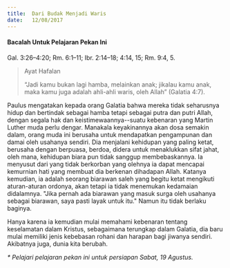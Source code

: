 ```yaml
---
title:  Dari Budak Menjadi Waris
date:   12/08/2017
---
```


#### Bacalah Untuk Pelajaran Pekan Ini
Gal. 3:26–4:20; Rm. 6:1–11; Ibr. 2:14–18; 4:14, 15; Rm. 9:4, 5.

> <p>Ayat Hafalan</p>
> “Jadi kamu bukan lagi hamba, melainkan anak; jikalau kamu anak, maka kamu juga adalah ahli-ahli waris, oleh Allah” (Galatia 4:7).

Paulus mengatakan kepada orang Galatia bahwa mereka tidak seharusnya hidup dan bertindak sebagai hamba tetapi sebagai putra dan putri Allah, dengan segala hak dan keistimewaannya--suatu kebenaran yang Martin Luther muda perlu dengar. Manakala keyakinannya akan dosa semakin dalam, orang muda ini berusaha untuk mendapatkan pengampunan dan damai oleh usahanya sendiri. Dia menjalani kehidupan yang paling ketat, berusaha dengan berpuasa, berdoa, didera untuk menaklukkan sifat jahat, oleh mana, kehidupan biara pun tidak sanggup membebaskannya. Ia menyusut dari yang tidak berkorban yang olehnya ia dapat mencapai kemurnian hati yang membuat dia berkenan dihadapan Allah. Katanya kemudian, ia adalah seorang biarawan saleh yang begitu ketat mengikuti aturan-aturan ordonya, akan tetapi ia tidak menemukan kedamaian didalamnya. "Jika pernah ada biarawan yang masuk surga oleh usahanya sebagai biarawan, saya pasti layak untuk itu." Namun itu tidak berlaku baginya.

Hanya karena ia kemudian mulai memahami kebenaran tentang keselamatan dalam Kristus, sebagaimana terungkap dalam Galatia, dia baru mulai memiliki jenis kebebasan rohani dan harapan bagi jiwanya sendiri. Akibatnya juga, dunia kita berubah.

_* Pelajari pelajaran pekan ini untuk persiapan Sabat, 19 Agustus._
